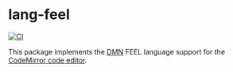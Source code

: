 # lang-feel

[![CI](https://github.com/nikku/lang-feel/actions/workflows/CI.yml/badge.svg)](https://github.com/nikku/lang-feel/actions/workflows/CI.yml)

This package implements the [DMN](https://www.omg.org/spec/DMN/) FEEL language support for the [CodeMirror code editor](https://codemirror.net/).
